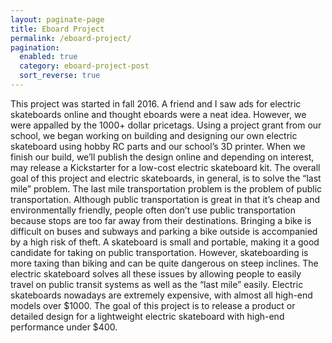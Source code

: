 ```yaml
---
layout: paginate-page
title: Eboard Project
permalink: /eboard-project/
pagination:
  enabled: true
  category: eboard-project-post
  sort_reverse: true
---
```

This project was started in fall 2016. A friend and I saw ads for electric skateboards online and thought eboards were a neat idea. However, we were appalled by the 1000+ dollar pricetags. Using a project grant from our school, we began working on building and designing our own electric skateboard using hobby RC parts and our school’s 3D printer. When we finish our build, we’ll publish the design online and depending on interest, may release a Kickstarter for a low-cost electric skateboard kit. The overall goal of this project and electric skateboards, in general, is to solve the “last mile” problem. The last mile transportation problem is the problem of public transportation. Although public transportation is great in that it’s cheap and environmentally friendly, people often don’t use public transportation because stops are too far away from their destinations. Bringing a bike is difficult on buses and subways and parking a bike outside is accompanied by a high risk of theft. A skateboard is small and portable, making it a good candidate for taking on public transportation. However, skateboarding is more taxing than biking and can be quite dangerous on steep inclines. The electric skateboard solves all these issues by allowing people to easily travel on public transit systems as well as the “last mile” easily. Electric skateboards nowadays are extremely expensive, with almost all high-end models over $1000. The goal of this project is to release a product or detailed design for a lightweight electric skateboard with high-end performance under $400.

